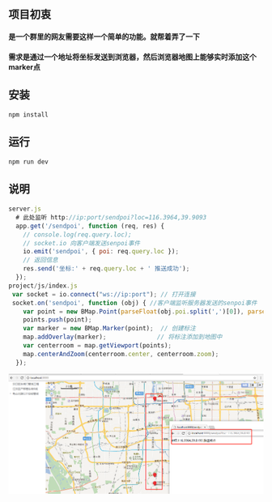 ## 项目初衷
#### 是一个群里的网友需要这样一个简单的功能。就帮着弄了一下
#### 需求是通过一个地址将坐标发送到浏览器，然后浏览器地图上能够实时添加这个marker点

## 安装
```shell
npm install 
```
## 运行
```shell
npm run dev 
```

## 说明
``` javascript
server.js
  # 此处监听 http://ip:port/sendpoi?loc=116.3964,39.9093
  app.get('/sendpoi', function (req, res) {
    // console.log(req.query.loc);
    // socket.io 向客户端发送senpoi事件
    io.emit('sendpoi', { poi: req.query.loc });
    // 返回信息
    res.send('坐标:' + req.query.loc + ' 推送成功');
  });
project/js/index.js
 var socket = io.connect("ws://ip:port"); // 打开连接
 socket.on('sendpoi', function (obj) { //客户端监听服务器发送的senpoi事件
    var point = new BMap.Point(parseFloat(obj.poi.split(',')[0]), parseFloat(obj.poi.split(',')[1]));
    points.push(point);
    var marker = new BMap.Marker(point);  // 创建标注
    map.addOverlay(marker);              // 将标注添加到地图中
    var centerroom = map.getViewport(points);
    map.centerAndZoom(centerroom.center, centerroom.zoom);
  });
```
![](/project/imgs/pic1.png)